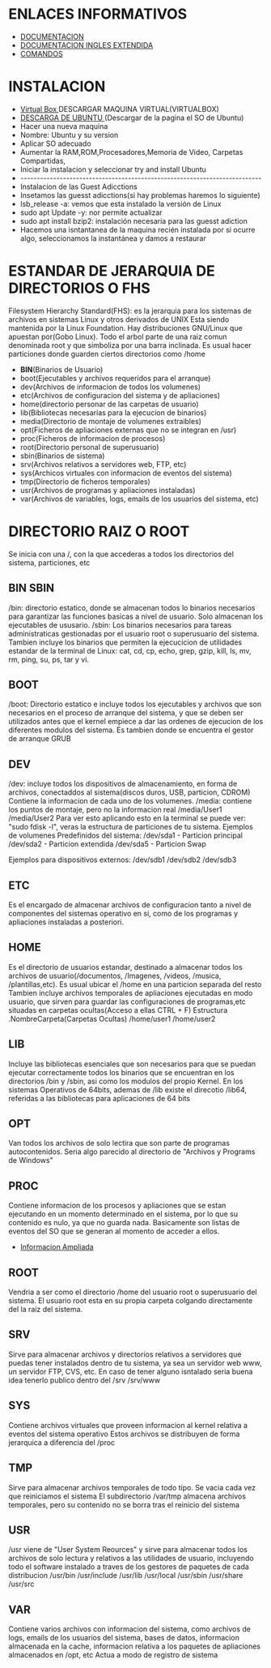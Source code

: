 <h1>ENLACES INFORMATIVOS</h1>
<ul>
  <li><a href="https://computernewage.com/2015/06/14/el-arbol-de-directorios-de-linux-al-detalle-que-contiene-cada-carpeta/#estructura-directorios">DOCUMENTACION</a></li>
  <li><a href="https://tldp.org/LDP/Linux-Filesystem-Hierarchy/html/index.html">DOCUMENTACION INGLES EXTENDIDA</a></li>
  <li><a href="https://computernewage.com/2013/04/10/como-manejar-archivos-y-carpetas-desde-la-terminal-de-linux/">COMANDOS</a></li>
</ul>

<h1>INSTALACION</h1>

<ul>
  <li><a href="https://www.oracle.com/es/virtualization/virtualbox/"> Virtual Box </a>    DESCARGAR MAQUINA VIRTUAL(VIRTUALBOX)</li>
  <li><a href="https://ubuntu.com/download/desktop"> DESCARGA DE UBUNTU </a>    (Descargar de la pagina el SO de Ubuntu)</li>
  <li>Hacer una nueva maquina</li>
  <li>Nombre: Ubuntu y su version</li>
  <li>Aplicar SO adecuado</li>
  <li>Aumentar la RAM,ROM,Procesadores,Memoria de Video, Carpetas Compartidas,</li>
  <li>Iniciar la instalacion y seleccionar try and install Ubuntu</li>
  <li>--------------------------------------------------------------------------</li>
  <li>Instalacion de las Guest Adicctions</li>
  <li>Insetamos las guesst adicctions(si hay problemas haremos lo siguiente)</li>
  <li>lsb_release -a: vemos que esta instalado la versión de Linux</li>
  <li>sudo apt Update -y: nor permite actualizar</li>
  <li>sudo apt install bzip2: instalación necesaria para las guesst adiction</li>
  <li>Hacemos una isntantanea de la maquina recién instalada por si ocurre algo, seleccionamos la instantánea y damos a restaurar</li>
</ul>

<h1>ESTANDAR DE JERARQUIA DE DIRECTORIOS O FHS</h1>

Filesystem Hierarchy Standard(FHS): es la jerarquia para los sistemas de archivos en sistemas Linux y otros derivados de UNIX
Esta siendo mantenida por la Linux Foundation. Hay distribuciones GNU/Linux que apuestan por(Gobo Linux). Todo el arbol parte de una raiz comun denominada root y que simboliza por una barra inclinada. Es usual hacer particiones donde guarden ciertos directorios como /home

<ul>
  <li><strong>BIN</strong>(Binarios de Usuario)</li>
  <li>boot(Ejecutables y archivos requeridos para el arranque)</li>
  <li>dev(Archivos de informacion de todos los volumenes)</li>
  <li>etc(Archivos de configuracion del sistema y de apliaciones)</li>
  <li>home(directorio personar de las carpetas de usuario)</li>
  <li>lib(Bibliotecas necesarias para la ejecucion de binarios)</li>
  <li>media(Directorio de montaje de volumenes extraibles)</li>
  <li>opt(Ficheros de apliaciones externas que no se integran en /usr)</li>
  <li>proc(Ficheros de informacion de procesos)</li>
  <li>root(Directorio personal de superusuario)</li>
  <li>sbin(Binarios de sistema)</li>
  <li>srv(Archivos relativos a servidores web, FTP, etc)</li>
  <li>sys(Archicos virtuales con informacion de eventos del sistema)</li>
  <li>tmp(Directorio de ficheros temporales)</li>
  <li>usr(Archivos de programas y apliaciones instaladas)</li>
  <li>var(Archivos de variables, logs, emails de los usuarios del sistema, etc)</li>
</ul>

<h1>DIRECTORIO RAIZ O ROOT</h1>
Se inicia con una /, con la que accederas a todos los directorios del sistema, particiones, etc

<h2>BIN SBIN</h2>
/bin: directorio estatico, donde se almacenan todos lo binarios necesarios para garantizar las funciones basicas a nivel de usuario. Solo almacenan los ejecutables de ususario.
/sbin: Los binarios necesarios para tareas administraticas gestionadas por el usuario root o superusuario del sistema.
Tambien incluye los binarios que permiten la ejecucicion de utilidades estandar de la terminal de Linux: cat, cd, cp, echo, grep, gzip, kill, ls, mv, rm, ping, su, ps, tar y vi.

<h2>BOOT</h2>
/boot: Directorio estatico e incluye todos los ejecutables y archivos que son necesarios en el proceso de arranque del sistema, y que se deben ser utilizados antes que el kernel empiece a dar las ordenes de ejecucion de los diferentes modulos del sistema. Es tambien donde se encuentra el gestor de arranque GRUB

<h2>DEV</h2>
/dev: incluye todos los dispositivos de almacenamiento, en forma de archivos, conectaddos al sistema(discos duros, USB, particion, CDROM) Contiene la informacion de cada uno de los volumenes.
/media: contiene los puntos de montaje, pero no la informacion real
  /media/User1
  /media/User2
Para ver esto aplicando esto en la terminal se puede ver: "sudo fdisk -l", veras la estructura de particiones de tu sistema.
Ejemplos de volumenes Predefinidos del sistema:
  /dev/sda1 - Particion principal
  /dev/sda2 - Particion extendida
  /dev/sda5 - Particion Swap

Ejemplos para dispositivos externos:
  /dev/sdb1
  /dev/sdb2
  /dev/sdb3

<h2>ETC</h2>
Es el encargado de almacenar archivos de configuracion tanto a nivel de componentes del sistemas operativo en si, como de los programas y apliaciones instaladas a posteriori.

<h2>HOME</h2>
Es el directorio de usuarios estandar, destinado a almacenar todos los archivos de usuario(/documentos, /Imagenes, /videos, /musica, /plantillas,etc). Es usual ubicar el /home en una particion separada del resto
Tambien incluye archivos temporales de apliaciones ejecutadas en modo usuario, que sirven para guardar las configuraciones de programas,etc situadas en carpetas ocultas(Acceso a ellas CTRL + F)
Estructura
  .NombreCarpeta(Carpetas Ocultas)
  /home/user1
  /home/user2

<h2>LIB</h2>
Incluye las bibliotecas esenciales que son necesarios para que se puedan ejecutar correctamente todos los binarios que se encuentran en los directorios /bin y /sbin, asi como los modulos del propio Kernel.
En los sistemas Operativos de 64bits, ademas de /lib existe el direcotio /lib64, referidas a las bibliotecas para aplicaciones de 64 bits

<h2>OPT</h2>
Van todos los archivos de solo lectira que son parte de programas autocontenidos. Seria algo parecido al directorio de "Archivos y Programs de Windows"

<h2>PROC</h2>
Contiene informacion de los procesos y apliaciones que se estan ejecutando en un momento determinado en el sistema, por lo que su contenido es nulo, ya que no guarda nada. Basicamente son listas de eventos del SO que se generan al momento de acceder a ellos.
<ul>
  <li><a href="https://www.linuxtotal.com.mx/index.php?cont=info_admon_016">Informacion Ampliada</a></li>
</ul>

<h2>ROOT</h2>
Vendria a ser como el directorio /home del usuario root o superusuario del sistema.
El usuario root esta en su propia carpeta colgando directamente del la raiz del sistema.

<h2>SRV</h2>
Sirve para almacenar archivos y directorios relativos a servidores que puedas tener instalados dentro de tu sistema, ya sea un servidor web www, un servidor FTP, CVS, etc.
En caso de tener alguno isntalado seria buena idea tenerlo publico dentro del /srv
  /srv/www

<h2>SYS</h2>
Contiene archivos virtuales que proveen informacion al kernel relativa a eventos del sistema operativo
Estos archivos se distribuyen de forma jerarquica a diferencia del /proc

<h2>TMP</h2>
Sirve para almacenar archivos temporales de todo tipo. Se vacia cada vez que reiniciamos el sistema
El subdirectorio /var/tmp almacena archivos temporales, pero su contenido no se borra tras el reinicio del sistema

<h2>USR</h2>
/usr viene de "User System Reources" y sirve para almacenar todos los archivos de solo lectura y relativos a las utilidades de usuario, incluyendo todo el software instalado a traves de los gestores de paquetes de cada distribucion
  /usr/bin
  /usr/include
  /usr/lib
  /usr/local
  /usr/sbin
  /usr/share
  /usr/src

<h2>VAR</h2>
Contiene varios archivos con informacion del sistema, como archivos de logs, emails de los usuarios del sistema, bases de datos, informacion almacenada en la cache, informacion relativa a los paquetes de apliaciones almacenados en /opt, etc
Actua a modo de registro de sistema

